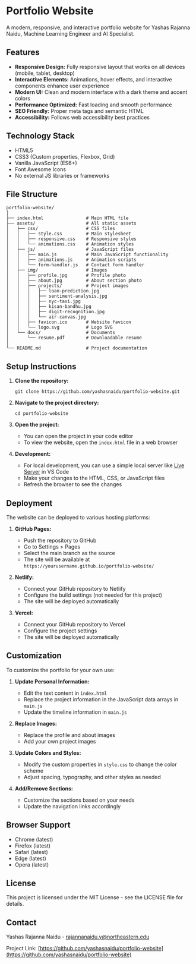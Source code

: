 # Portfolio Website

A modern, responsive, and interactive portfolio website for Yashas Rajanna Naidu, Machine Learning Engineer and AI Specialist.

## Features

- **Responsive Design:** Fully responsive layout that works on all devices (mobile, tablet, desktop)
- **Interactive Elements:** Animations, hover effects, and interactive components enhance user experience
- **Modern UI:** Clean and modern interface with a dark theme and accent colors
- **Performance Optimized:** Fast loading and smooth performance
- **SEO Friendly:** Proper meta tags and semantic HTML
- **Accessibility:** Follows web accessibility best practices

## Technology Stack

- HTML5
- CSS3 (Custom properties, Flexbox, Grid)
- Vanilla JavaScript (ES6+)
- Font Awesome Icons
- No external JS libraries or frameworks

## File Structure

```
portfolio-website/
│
├── index.html                # Main HTML file
├── assets/                   # All static assets
│   ├── css/                  # CSS files
│   │   ├── style.css         # Main stylesheet
│   │   ├── responsive.css    # Responsive styles
│   │   └── animations.css    # Animation styles
│   ├── js/                   # JavaScript files
│   │   ├── main.js           # Main JavaScript functionality
│   │   ├── animations.js     # Animation scripts
│   │   └── form-handler.js   # Contact form handler
│   ├── img/                  # Images
│   │   ├── profile.jpg       # Profile photo
│   │   ├── about.jpg         # About section photo
│   │   ├── projects/         # Project images
│   │   │   ├── loan-prediction.jpg
│   │   │   ├── sentiment-analysis.jpg
│   │   │   ├── nyc-taxi.jpg
│   │   │   ├── kisan-bandhu.jpg
│   │   │   ├── digit-recognition.jpg
│   │   │   └── air-canvas.jpg
│   │   ├── favicon.ico       # Website favicon
│   │   └── logo.svg          # Logo SVG
│   └── docs/                 # Documents
│       └── resume.pdf        # Downloadable resume
│
└── README.md                 # Project documentation
```

## Setup Instructions

1. **Clone the repository:**

   ```
   git clone https://github.com/yashasnaidu/portfolio-website.git
   ```

2. **Navigate to the project directory:**

   ```
   cd portfolio-website
   ```

3. **Open the project:**

   - You can open the project in your code editor
   - To view the website, open the `index.html` file in a web browser

4. **Development:**
   - For local development, you can use a simple local server like [Live Server](https://marketplace.visualstudio.com/items?itemName=ritwickdey.LiveServer) in VS Code
   - Make your changes to the HTML, CSS, or JavaScript files
   - Refresh the browser to see the changes

## Deployment

The website can be deployed to various hosting platforms:

1. **GitHub Pages:**

   - Push the repository to GitHub
   - Go to Settings > Pages
   - Select the main branch as the source
   - The site will be available at `https://yourusername.github.io/portfolio-website/`

2. **Netlify:**

   - Connect your GitHub repository to Netlify
   - Configure the build settings (not needed for this project)
   - The site will be deployed automatically

3. **Vercel:**
   - Connect your GitHub repository to Vercel
   - Configure the project settings
   - The site will be deployed automatically

## Customization

To customize the portfolio for your own use:

1. **Update Personal Information:**

   - Edit the text content in `index.html`
   - Replace the project information in the JavaScript data arrays in `main.js`
   - Update the timeline information in `main.js`

2. **Replace Images:**

   - Replace the profile and about images
   - Add your own project images

3. **Update Colors and Styles:**

   - Modify the custom properties in `style.css` to change the color scheme
   - Adjust spacing, typography, and other styles as needed

4. **Add/Remove Sections:**
   - Customize the sections based on your needs
   - Update the navigation links accordingly

## Browser Support

- Chrome (latest)
- Firefox (latest)
- Safari (latest)
- Edge (latest)
- Opera (latest)

## License

This project is licensed under the MIT License - see the LICENSE file for details.

## Contact

Yashas Rajanna Naidu - [rajannanaidu.y@northeastern.edu](mailto:rajannanaidu.y@northeastern.edu)

Project Link: [https://github.com/yashasnaidu/portfolio-website](https://github.com/yashasnaidu/portfolio-website)
